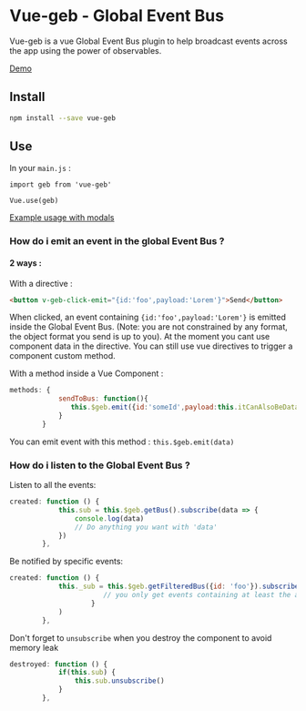 # Vue-geb - Global Event Bus

Vue-geb is a vue Global Event Bus plugin to help broadcast events across the app using the power of observables.

[Demo](https://vouill.github.io/vue-geb/)

## Install

```bash
npm install --save vue-geb
```
## Use

In your `main.js` : 
```
import geb from 'vue-geb'

Vue.use(geb)
```

 [Example usage with modals](https://vouill.github.io/vouillKit/#modals)
### How do i emit an event in the global Event Bus ?
#### 2 ways :
With a  directive :

```html
<button v-geb-click-emit="{id:'foo',payload:'Lorem'}">Send</button>
```
When clicked, an event containing `{id:'foo',payload:'Lorem'}` is emitted inside the Global Event Bus. (Note: you are not constrained by any format, the object format you send is up to you).
At the moment you cant use component data in the directive. You can still use  vue directives to trigger a component custom method.

With a method inside a Vue Component : 

```javascript
methods: {
            sendToBus: function(){
               this.$geb.emit({id:'someId',payload:this.itCanAlsoBeData})
            }
        }
```

You can emit event with this method : `this.$geb.emit(data)`

### How do i listen to the Global Event Bus ?

Listen to all the events:

```javascript
created: function () {
            this.sub = this.$geb.getBus().subscribe(data => {
                console.log(data)
                // Do anything you want with 'data'
            })
        },
```

Be notified by specific events: 

```javascript
created: function () {
            this._sub = this.$geb.getFilteredBus({id: 'foo'}).subscribe(data => {
                       // you only get events containing at least the attribute id equal to 'foo'
                    }
            )
        },
```


Don't forget to `unsubscribe` when you destroy the component to avoid memory leak

```javascript
destroyed: function () {
            if(this.sub) {
                this.sub.unsubscribe()
            }
        },
```

